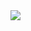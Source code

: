 <img src="https://external-content.duckduckgo.com/iu/?u=https%3A%2F%2Fcdn11.bigcommerce.com%2Fs-10c6f%2Fimages%2Fstencil%2F1280x1280%2Fproducts%2F31149%2F50312%2FBT5037__94379.1572382497.png%3Fc%3D2&f=1&nofb=1"/>


